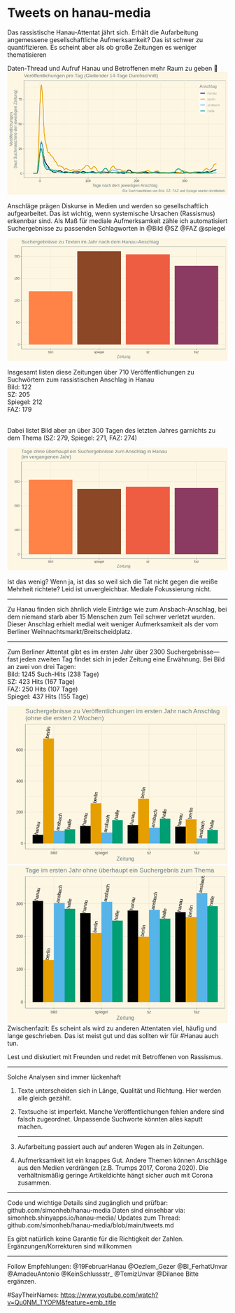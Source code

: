 Tweets on hanau-media
================

Das rassistische Hanau-Attentat jährt sich. Erhält die Aufarbeitung
angemessene gesellschaftliche Aufmerksamkeit? Das ist schwer zu
quantifizieren. Es scheint aber als ob große Zeitungen es weniger
thematisieren

Daten-Thread und Aufruf Hanau und Betroffenen mehr Raum zu geben 🧵
![](tweets_files/figure-gfm/plot-1.png)<!-- -->

Anschläge prägen Diskurse in Medien und werden so gesellschaftlich
aufgearbeitet. Das ist wichtig, wenn systemische Ursachen (Rassismus)
erkennbar sind. Als Maß für mediale Aufmerksamkeit zähle ich
automatisiert Suchergebnisse zu passenden Schlagworten in @Bild @SZ @FAZ
@spiegel

![](tweets_files/figure-gfm/plot2-1.png)<!-- -->

Insgesamt listen diese Zeitungen über 710 Veröffentlichungen zu
Suchwörtern zum rassistischen Anschlag in Hanau<br /> Bild: 122<br />
SZ: 205<br /> Spiegel: 212<br /> FAZ: 179<br /><br />

Dabei listet Bild aber an über 300 Tagen des letzten Jahres garnichts zu
dem Thema (SZ: 279, Spiegel: 271, FAZ: 274)

![](tweets_files/figure-gfm/plot4b-1.png)<!-- -->

Ist das wenig? Wenn ja, ist das so weil sich die Tat nicht gegen die
weiße Mehrheit richtete? Leid ist unvergleichbar. Mediale Fokussierung
nicht.

<hr>

Zu Hanau finden sich ähnlich viele Einträge wie zum Ansbach-Anschlag,
bei dem niemand starb aber 15 Menschen zum Teil schwer verletzt wurden.
Dieser Anschlag erhielt medial weit weniger Aufmerksamkeit als der vom
Berliner Weihnachtsmarkt/Breitscheidplatz.

<hr>

Zum Berliner Attentat gibt es im ersten Jahr über 2300
Suchergebnisse—fast jeden zweiten Tag findet sich in jeder Zeitung
eine Erwähnung. Bei Bild an zwei von drei Tagen:<br/> Bild: 1245
Such-Hits (238 Tage)<br/> SZ: 423 Hits (167 Tage)<br/> FAZ: 250 Hits
(107 Tage)<br/> Spiegel: 437 Hits (155 Tage)

![](tweets_files/figure-gfm/plot3-1.png)<!-- -->
![](tweets_files/figure-gfm/plot3a-1.png)<!-- --> Zwischenfazit: Es
scheint als wird zu anderen Attentaten viel, häufig und lange
geschrieben. Das ist meist gut und das sollten wir für \#Hanau auch tun.

Lest und diskutiert mit Freunden und redet mit Betroffenen von
Rassismus.

<hr>

Solche Analysen sind immer lückenhaft

<ol>

<li>

Texte unterscheiden sich in Länge, Qualität und Richtung. Hier werden
alle gleich gezählt.

</li>

<li>

Textsuche ist imperfekt. Manche Veröffentlichungen fehlen andere sind
falsch zugeordnet. Unpassende Suchworte könnten alles kaputt machen.

</li>

<hr>

<li>

Aufarbeitung passiert auch auf anderen Wegen als in Zeitungen.

</li>

<li>

Aufmerksamkeit ist ein knappes Gut. Andere Themen können Anschläge aus
den Medien verdrängen (z.B. Trumps 2017, Corona 2020). Die
verhältnismäßig geringe Artikeldichte hängt sicher *auch* mit Corona
zusammen.

</li>

</ol>

<hr>

Code und wichtige Details sind zugänglich und prüfbar:
github.com/simonheb/hanau-media Daten sind einsehbar via:
simonheb.shinyapps.io/hanau-media/ Updates zum Thread:
github.com/simonheb/hanau-media/blob/main/tweets.md

Es gibt natürlich keine Garantie für die Richtigkeit der Zahlen.
Ergänzungen/Korrekturen sind willkommen

<hr>

Follow Empfehlungen: @19FebruarHanau @Oezlem\_Gezer @BI\_FerhatUnvar
@AmadeuAntonio @KeinSchlussstr\_ @TemizUnvar @Dilanee Bitte ergänzen.

\#SayTheirNames:
<https://www.youtube.com/watch?v=Qu0NM_TYOPM&feature=emb_title>
